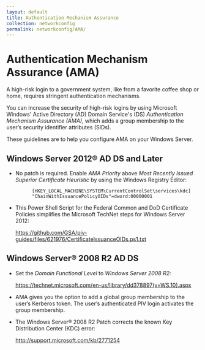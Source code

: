 ```yaml
---
layout: default
title: Authentication Mechanism Assurance
collection: networkconfig
permalink: networkconfig/AMA/
---
```

# Authentication Mechanism Assurance (AMA)

A high-risk login to a government system, like from a favorite coffee shop or home, requires stringent authentication mechanisms.

You can increase the security of high-risk logins by using Microsoft Windows' Active Directory (AD) Domain Service's (DS) _Authentication Mechanism Assurance (AMA)_, which adds a group membership to the user’s security identifier attributes (SIDs). 

These guidelines are to help you configure AMA on your Windows Server. 

## Windows Server 2012® AD DS and Later

* No patch is required. Enable _AMA Priority_ above _Most Recently Issued Superior Certificate Heuristic_ by using the Windows Registry Editor:

            [HKEY_LOCAL_MACHINE\SYSTEM\CurrentControlSet\services\kdc]
            "ChainWithIssuancePolicyOIDs"=dword:00000001

* This Power Shell Script for the Federal Common and DoD Certificate Policies simplifies the Microsoft TechNet steps for Windows Server 2012: 

    https://github.com/GSA/piv-guides/files/621976/CertificateIssuanceOIDs.ps1.txt

## Windows Server® 2008 R2 AD DS

* Set the _Domain Functional Level_ to _Windows Server 2008 R2_:

    https://technet.microsoft.com/en-us/library/dd378897(v=WS.10).aspx

* AMA gives you the option to add a global group membership to the user’s Kerberos token. The user’s authenticated PIV login activates the group membership. <!--Is there a difference between a group membership and a global group membership?-->

* The Windows Server® 2008 R2 Patch corrects the known Key Distribution Center (KDC) error: 

    http://support.microsoft.com/kb/2771254 
